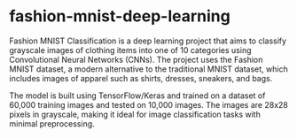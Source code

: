 # fashion-mnist-deep-learning
Fashion MNIST Classification is a deep learning project that aims to classify grayscale images of clothing items into one of 10 categories using Convolutional Neural Networks (CNNs). The project uses the Fashion MNIST dataset, a modern alternative to the traditional MNIST dataset, which includes images of apparel such as shirts, dresses, sneakers, and bags.

The model is built using TensorFlow/Keras and trained on a dataset of 60,000 training images and tested on 10,000 images. The images are 28x28 pixels in grayscale, making it ideal for image classification tasks with minimal preprocessing.
